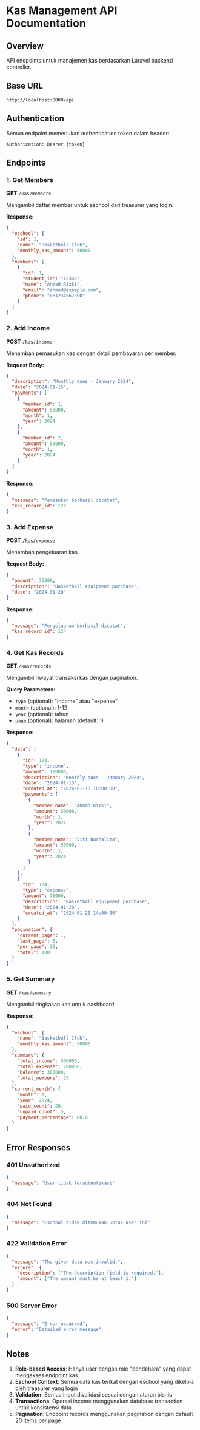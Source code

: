 # Kas Management API Documentation

## Overview

API endpoints untuk manajemen kas berdasarkan Laravel backend controller.

## Base URL

```
http://localhost:8000/api
```

## Authentication

Semua endpoint memerlukan authentication token dalam header:

```
Authorization: Bearer {token}
```

## Endpoints

### 1. Get Members

**GET** `/kas/members`

Mengambil daftar member untuk eschool dari treasurer yang login.

**Response:**

```json
{
  "eschool": {
    "id": 1,
    "name": "Basketball Club",
    "monthly_kas_amount": 50000
  },
  "members": [
    {
      "id": 1,
      "student_id": "12345",
      "name": "Ahmad Rizki",
      "email": "ahmad@example.com",
      "phone": "081234567890"
    }
  ]
}
```

### 2. Add Income

**POST** `/kas/income`

Menambah pemasukan kas dengan detail pembayaran per member.

**Request Body:**

```json
{
  "description": "Monthly dues - January 2024",
  "date": "2024-01-15",
  "payments": [
    {
      "member_id": 1,
      "amount": 50000,
      "month": 1,
      "year": 2024
    },
    {
      "member_id": 2,
      "amount": 50000,
      "month": 1,
      "year": 2024
    }
  ]
}
```

**Response:**

```json
{
  "message": "Pemasukan berhasil dicatat",
  "kas_record_id": 123
}
```

### 3. Add Expense

**POST** `/kas/expense`

Menambah pengeluaran kas.

**Request Body:**

```json
{
  "amount": 75000,
  "description": "Basketball equipment purchase",
  "date": "2024-01-20"
}
```

**Response:**

```json
{
  "message": "Pengeluaran berhasil dicatat",
  "kas_record_id": 124
}
```

### 4. Get Kas Records

**GET** `/kas/records`

Mengambil riwayat transaksi kas dengan pagination.

**Query Parameters:**

- `type` (optional): "income" atau "expense"
- `month` (optional): 1-12
- `year` (optional): tahun
- `page` (optional): halaman (default: 1)

**Response:**

```json
{
  "data": [
    {
      "id": 123,
      "type": "income",
      "amount": 100000,
      "description": "Monthly dues - January 2024",
      "date": "2024-01-15",
      "created_at": "2024-01-15 10:00:00",
      "payments": [
        {
          "member_name": "Ahmad Rizki",
          "amount": 50000,
          "month": 1,
          "year": 2024
        },
        {
          "member_name": "Siti Nurhaliza",
          "amount": 50000,
          "month": 1,
          "year": 2024
        }
      ]
    },
    {
      "id": 124,
      "type": "expense",
      "amount": 75000,
      "description": "Basketball equipment purchase",
      "date": "2024-01-20",
      "created_at": "2024-01-20 14:00:00"
    }
  ],
  "pagination": {
    "current_page": 1,
    "last_page": 5,
    "per_page": 20,
    "total": 100
  }
}
```

### 5. Get Summary

**GET** `/kas/summary`

Mengambil ringkasan kas untuk dashboard.

**Response:**

```json
{
  "eschool": {
    "name": "Basketball Club",
    "monthly_kas_amount": 50000
  },
  "summary": {
    "total_income": 500000,
    "total_expense": 200000,
    "balance": 300000,
    "total_members": 25
  },
  "current_month": {
    "month": 1,
    "year": 2024,
    "paid_count": 20,
    "unpaid_count": 5,
    "payment_percentage": 80.0
  }
}
```

## Error Responses

### 401 Unauthorized

```json
{
  "message": "User tidak terautentikasi"
}
```

### 404 Not Found

```json
{
  "message": "Eschool tidak ditemukan untuk user ini"
}
```

### 422 Validation Error

```json
{
  "message": "The given data was invalid.",
  "errors": {
    "description": ["The description field is required."],
    "amount": ["The amount must be at least 1."]
  }
}
```

### 500 Server Error

```json
{
  "message": "Error occurred",
  "error": "Detailed error message"
}
```

## Notes

1. **Role-based Access**: Hanya user dengan role "bendahara" yang dapat mengakses endpoint kas
2. **Eschool Context**: Semua data kas terikat dengan eschool yang dikelola oleh treasurer yang login
3. **Validation**: Semua input divalidasi sesuai dengan aturan bisnis
4. **Transactions**: Operasi income menggunakan database transaction untuk konsistensi data
5. **Pagination**: Endpoint records menggunakan pagination dengan default 20 items per page
